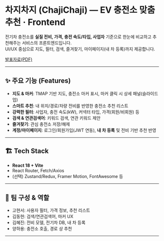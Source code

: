 # 차지차지 (ChajiChaji) — EV 충전소 맞춤 추천 · Frontend

전기차 충전소를 **실질 전비, 가격, 충전 속도/타입, 사업자** 기준으로 한눈에 비교하고 추천해주는 서비스의 프론트엔드입니다.  
UI/UX 중심으로 지도, 필터, 검색, 즐겨찾기, 마이페이지(내 차 등록)까지 제공합니다.

[발표자료(PDF)](./ProjectChaji.pdf)

---

## ✨ 주요 기능 (Features)
- **지도 & 마커**: TMAP 기반 지도, 충전소 마커 표시, 마커 클릭 시 상세 패널(슬라이드 업)
- **스마트 추천**: 내 위치/경로/차량 전비를 반영한 충전소 추천 리스트
- **강력한 필터**: 사업자, 충전 속도(kW), 커넥터 타입, 가격(회원/비회원) 등
- **검색 & 연관검색어**: 키워드 검색, 연관 키워드 제안
- **즐겨찾기**: 관심 충전소 저장/해제
- **계정/마이페이지**: 로그인/회원가입(JWT 연동), **내 차 등록** 및 전비 기반 추천 반영

---

## 🏗️ Tech Stack
- **React 18 + Vite**
- React Router, Fetch/Axios
- (선택) Zustand/Redux, Framer Motion, FontAwesome 등

---

## 👥 팀 구성 & 역할
- 고현서: 사용자 필터, 가격 정보, 추천 리스트
- 김동현: 검색/연관검색어, 마커 UX
- 김혜진: 전비 모델, 전기차 DB, 내 차 등록
- 양하용: 충전소 호출, 경로 상 추천

---

